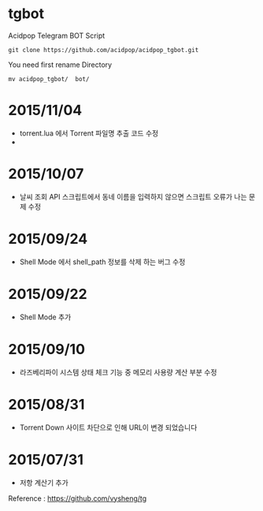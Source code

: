 # tgbot
Acidpop Telegram BOT Script


	git clone https://github.com/acidpop/acidpop_tgbot.git

You need first rename Directory

	mv acidpop_tgbot/  bot/

# 2015/11/04
 - torrent.lua 에서 Torrent 파일명 추출 코드 수정
 - 
# 2015/10/07
 - 날씨 조회 API 스크립트에서 동네 이름을 입력하지 않으면 스크립트 오류가 나는 문제 수정

# 2015/09/24
 - Shell Mode 에서 shell_path 정보를 삭제 하는 버그 수정

# 2015/09/22
 - Shell Mode 추가

# 2015/09/10
 - 라즈베리파이 시스템 상태 체크 기능 중 메모리 사용량 계산 부분 수정


# 2015/08/31
 - Torrent Down 사이트 차단으로 인해 URL이 변경 되었습니다


# 2015/07/31
 - 저항 계산기 추가





Reference : https://github.com/vysheng/tg
